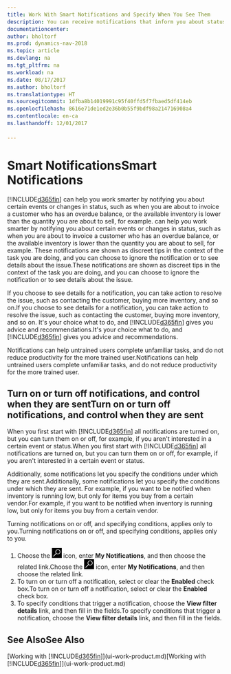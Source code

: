 ```yaml
---
title: Work With Smart Notifications and Specify When You See Them
description: You can receive notifications that inform you about status changes or events, for example, an overdue balance or low inventory.
documentationcenter: 
author: bholtorf
ms.prod: dynamics-nav-2018
ms.topic: article
ms.devlang: na
ms.tgt_pltfrm: na
ms.workload: na
ms.date: 08/17/2017
ms.author: bholtorf
ms.translationtype: HT
ms.sourcegitcommit: 1dfba8b14019991c95f40ffd5f7fbaed5df414eb
ms.openlocfilehash: 8616e71de1ed2e36b0b55f9bdf98a214716908a4
ms.contentlocale: en-ca
ms.lasthandoff: 12/01/2017

---
```

# <a name="smart-notifications"></a><span data-ttu-id="51a28-103">Smart Notifications</span><span class="sxs-lookup"><span data-stu-id="51a28-103">Smart Notifications</span></span>
[!INCLUDE[d365fin](includes/d365fin_md.md)]<span data-ttu-id="51a28-104"> can help you work smarter by notifying you about certain events or changes in status, such as when you are about to invoice a customer who has an overdue balance, or the available inventory is lower than the quantity you are about to sell, for example.</span><span class="sxs-lookup"><span data-stu-id="51a28-104"> can help you work smarter by notifying you about certain events or changes in status, such as when you are about to invoice a customer who has an overdue balance, or the available inventory is lower than the quantity you are about to sell, for example.</span></span> <span data-ttu-id="51a28-105">These notifications are shown as discreet tips in the context of the task you are doing, and you can choose to ignore the notification or to see details about the issue.</span><span class="sxs-lookup"><span data-stu-id="51a28-105">These notifications are shown as discreet tips in the context of the task you are doing, and you can choose to ignore the notification or to see details about the issue.</span></span>  

<span data-ttu-id="51a28-106">If you choose to see details for a notification, you can take action to resolve the issue, such as contacting the customer, buying more inventory, and so on.</span><span class="sxs-lookup"><span data-stu-id="51a28-106">If you choose to see details for a notification, you can take action to resolve the issue, such as contacting the customer, buying more inventory, and so on.</span></span> <span data-ttu-id="51a28-107">It's your choice what to do, and [!INCLUDE[d365fin](includes/d365fin_md.md)] gives you advice and recommendations.</span><span class="sxs-lookup"><span data-stu-id="51a28-107">It's your choice what to do, and [!INCLUDE[d365fin](includes/d365fin_md.md)] gives you advice and recommendations.</span></span>  

<span data-ttu-id="51a28-108">Notifications can help untrained users complete unfamiliar tasks, and do not reduce productivity for the more trained user.</span><span class="sxs-lookup"><span data-stu-id="51a28-108">Notifications can help untrained users complete unfamiliar tasks, and do not reduce productivity for the more trained user.</span></span>  

## <a name="turn-on-or-turn-off-notifications-and-control-when-they-are-sent"></a><span data-ttu-id="51a28-109">Turn on or turn off notifications, and control when they are sent</span><span class="sxs-lookup"><span data-stu-id="51a28-109">Turn on or turn off notifications, and control when they are sent</span></span>
<span data-ttu-id="51a28-110">When you first start with [!INCLUDE[d365fin](includes/d365fin_md.md)] all notifications are turned on, but you can turn them on or off, for example, if you aren't interested in a certain event or status.</span><span class="sxs-lookup"><span data-stu-id="51a28-110">When you first start with [!INCLUDE[d365fin](includes/d365fin_md.md)] all notifications are turned on, but you can turn them on or off, for example, if you aren't interested in a certain event or status.</span></span>  
  
<span data-ttu-id="51a28-111">Additionally, some notifications let you specify the conditions under which they are sent.</span><span class="sxs-lookup"><span data-stu-id="51a28-111">Additionally, some notifications let you specify the conditions under which they are sent.</span></span> <span data-ttu-id="51a28-112">For example, if you want to be notified when inventory is running low, but only for items you buy from a certain vendor.</span><span class="sxs-lookup"><span data-stu-id="51a28-112">For example, if you want to be notified when inventory is running low, but only for items you buy from a certain vendor.</span></span>  
  
<span data-ttu-id="51a28-113">Turning notifications on or off, and specifying conditions, applies only to you.</span><span class="sxs-lookup"><span data-stu-id="51a28-113">Turning notifications on or off, and specifying conditions, applies only to you.</span></span>  

1. <span data-ttu-id="51a28-114">Choose the ![Search for Page or Report](media/ui-search/search_small.png "Search for Page or Report icon") icon, enter **My Notifications**, and then choose the related link.</span><span class="sxs-lookup"><span data-stu-id="51a28-114">Choose the ![Search for Page or Report](media/ui-search/search_small.png "Search for Page or Report icon") icon, enter **My Notifications**, and then choose the related link.</span></span>
2. <span data-ttu-id="51a28-115">To turn on or turn off a notification, select or clear the **Enabled** check box.</span><span class="sxs-lookup"><span data-stu-id="51a28-115">To turn on or turn off a notification, select or clear the **Enabled** check box.</span></span>
3. <span data-ttu-id="51a28-116">To specify conditions that trigger a notification, choose the **View filter details** link, and then fill in the fields.</span><span class="sxs-lookup"><span data-stu-id="51a28-116">To specify conditions that trigger a notification, choose the **View filter details** link, and then fill in the fields.</span></span>  

## <a name="see-also"></a><span data-ttu-id="51a28-117">See Also</span><span class="sxs-lookup"><span data-stu-id="51a28-117">See Also</span></span>
<span data-ttu-id="51a28-118">[Working with [!INCLUDE[d365fin](includes/d365fin_md.md)]](ui-work-product.md)</span><span class="sxs-lookup"><span data-stu-id="51a28-118">[Working with [!INCLUDE[d365fin](includes/d365fin_md.md)]](ui-work-product.md)</span></span>

